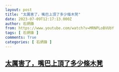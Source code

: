 ```yaml
---
layout: post
title: "太厲害了，嘴巴上頂了多少條木凳"
date: 2023-07-09T12:17:13.000Z
author: 石炳鋒
from: https://www.youtube.com/watch?v=MRNPLoBVUbY
tags: [ 石炳锋 ]
comments: True
categories: [ 石炳锋 ]
---
```

<!--1688905033000-->
[太厲害了，嘴巴上頂了多少條木凳](https://www.youtube.com/watch?v=MRNPLoBVUbY)
------

<div>

</div>
